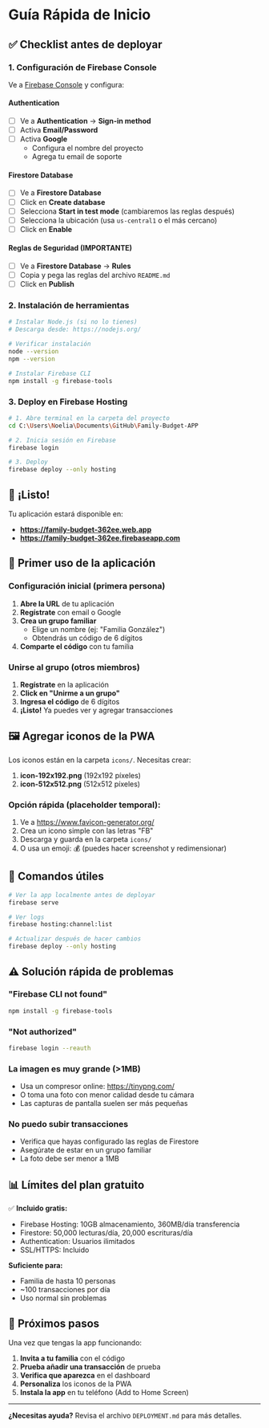 # Guía Rápida de Inicio

## ✅ Checklist antes de deployar

### 1. Configuración de Firebase Console

Ve a [Firebase Console](https://console.firebase.google.com/) y configura:

#### Authentication
- [ ] Ve a **Authentication** → **Sign-in method**
- [ ] Activa **Email/Password**
- [ ] Activa **Google**
  - Configura el nombre del proyecto
  - Agrega tu email de soporte

#### Firestore Database
- [ ] Ve a **Firestore Database**
- [ ] Click en **Create database**
- [ ] Selecciona **Start in test mode** (cambiaremos las reglas después)
- [ ] Selecciona la ubicación (usa `us-central1` o el más cercano)
- [ ] Click en **Enable**

#### Reglas de Seguridad (IMPORTANTE)
- [ ] Ve a **Firestore Database** → **Rules**
- [ ] Copia y pega las reglas del archivo `README.md`
- [ ] Click en **Publish**

### 2. Instalación de herramientas

```bash
# Instalar Node.js (si no lo tienes)
# Descarga desde: https://nodejs.org/

# Verificar instalación
node --version
npm --version

# Instalar Firebase CLI
npm install -g firebase-tools
```

### 3. Deploy en Firebase Hosting

```bash
# 1. Abre terminal en la carpeta del proyecto
cd C:\Users\Noelia\Documents\GitHub\Family-Budget-APP

# 2. Inicia sesión en Firebase
firebase login

# 3. Deploy
firebase deploy --only hosting
```

## 🎉 ¡Listo!

Tu aplicación estará disponible en:
- **https://family-budget-362ee.web.app**
- **https://family-budget-362ee.firebaseapp.com**

## 📱 Primer uso de la aplicación

### Configuración inicial (primera persona)

1. **Abre la URL** de tu aplicación
2. **Regístrate** con email o Google
3. **Crea un grupo familiar**
   - Elige un nombre (ej: "Familia González")
   - Obtendrás un código de 6 dígitos
4. **Comparte el código** con tu familia

### Unirse al grupo (otros miembros)

1. **Regístrate** en la aplicación
2. **Click en "Unirme a un grupo"**
3. **Ingresa el código** de 6 dígitos
4. **¡Listo!** Ya puedes ver y agregar transacciones

## 🖼️ Agregar iconos de la PWA

Los iconos están en la carpeta `icons/`. Necesitas crear:

1. **icon-192x192.png** (192x192 píxeles)
2. **icon-512x512.png** (512x512 píxeles)

### Opción rápida (placeholder temporal):

1. Ve a https://www.favicon-generator.org/
2. Crea un icono simple con las letras "FB"
3. Descarga y guarda en la carpeta `icons/`
4. O usa un emoji: 💰 (puedes hacer screenshot y redimensionar)

## 🔧 Comandos útiles

```bash
# Ver la app localmente antes de deployar
firebase serve

# Ver logs
firebase hosting:channel:list

# Actualizar después de hacer cambios
firebase deploy --only hosting
```

## ⚠️ Solución rápida de problemas

### "Firebase CLI not found"
```bash
npm install -g firebase-tools
```

### "Not authorized"
```bash
firebase login --reauth
```

### La imagen es muy grande (>1MB)
- Usa un compresor online: https://tinypng.com/
- O toma una foto con menor calidad desde tu cámara
- Las capturas de pantalla suelen ser más pequeñas

### No puedo subir transacciones
- Verifica que hayas configurado las reglas de Firestore
- Asegúrate de estar en un grupo familiar
- La foto debe ser menor a 1MB

## 📊 Límites del plan gratuito

✅ **Incluido gratis:**
- Firebase Hosting: 10GB almacenamiento, 360MB/día transferencia
- Firestore: 50,000 lecturas/día, 20,000 escrituras/día
- Authentication: Usuarios ilimitados
- SSL/HTTPS: Incluido

**Suficiente para:**
- Familia de hasta 10 personas
- ~100 transacciones por día
- Uso normal sin problemas

## 🚀 Próximos pasos

Una vez que tengas la app funcionando:

1. **Invita a tu familia** con el código
2. **Prueba añadir una transacción** de prueba
3. **Verifica que aparezca** en el dashboard
4. **Personaliza** los iconos de la PWA
5. **Instala la app** en tu teléfono (Add to Home Screen)

---

**¿Necesitas ayuda?** Revisa el archivo `DEPLOYMENT.md` para más detalles.
